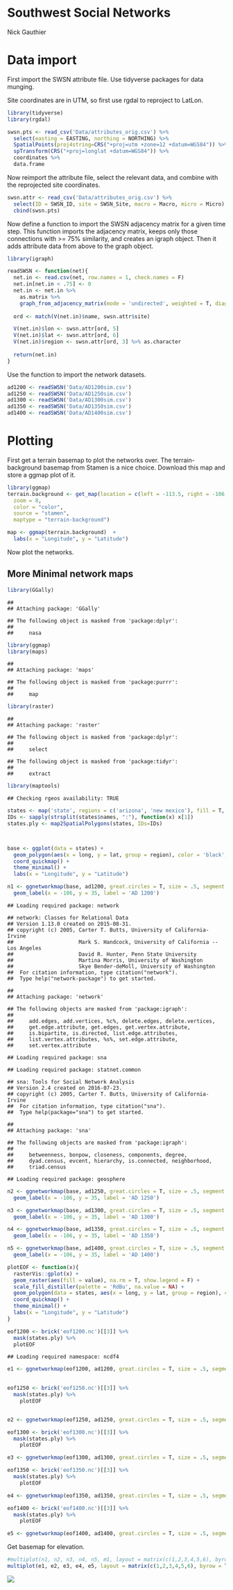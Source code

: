 # Southwest Social Networks
Nick Gauthier  
# Data import

First import the SWSN attribute file. Use tidyverse packages for data munging.

Site coordinates are in UTM, so first use rgdal to reproject to LatLon.

```r
library(tidyverse)
library(rgdal)

swsn.pts <- read_csv('Data/attributes_orig.csv') %>% 
  select(easting = EASTING, northing = NORTHING) %>%
  SpatialPoints(proj4string=CRS("+proj=utm +zone=12 +datum=WGS84")) %>%
  spTransform(CRS("+proj=longlat +datum=WGS84")) %>% 
  coordinates %>%
  data.frame
```

Now reimport the attribute file, select the relevant data, and combine with the reprojected site coordinates.

```r
swsn.attr <- read_csv('Data/attributes_orig.csv') %>%
  select(ID = SWSN_ID, site = SWSN_Site, macro = Macro, micro = Micro) %>%
  cbind(swsn.pts)
```

Now define a function to import the SWSN adjacency matrix for a given time step. This function imports the adjacency matrix, keeps only those connections with >= 75% similarity, and creates an igraph object. Then it adds attribute data from above to the graph object.

```r
library(igraph)

readSWSN <- function(net){
  net.in <- read.csv(net, row.names = 1, check.names = F) 
  net.in[net.in < .75] <- 0
  net.in <- net.in %>% 
    as.matrix %>%
    graph_from_adjacency_matrix(mode = 'undirected', weighted = T, diag = F)
  
  ord <- match(V(net.in)$name, swsn.attr$site)

  V(net.in)$lon <- swsn.attr[ord, 5]
  V(net.in)$lat <- swsn.attr[ord, 6]
  V(net.in)$region <- swsn.attr[ord, 3] %>% as.character
  
  return(net.in)
}
```

Use the function to import the network datasets.

```r
ad1200 <- readSWSN('Data/AD1200sim.csv')
ad1250 <- readSWSN('Data/AD1250sim.csv')
ad1300 <- readSWSN('Data/AD1300sim.csv')
ad1350 <- readSWSN('Data/AD1350sim.csv')
ad1400 <- readSWSN('Data/AD1400sim.csv')
```

# Plotting

First get a terrain basemap to plot the networks over. The terrain-background basemap from Stamen is a nice choice. Download this map and store a ggmap plot of it.

```r
library(ggmap)
terrain.background <- get_map(location = c(left = -113.5, right = -106.5, bottom = 31, top = 37.5),
  zoom = 8,
  color = "color",
  source = "stamen",
  maptype = "terrain-background")

map <- ggmap(terrain.background)  +
  labs(x = "Longitude", y = "Latitude")
```

Now plot the networks.



## More Minimal network maps


```r
library(GGally)
```

```
## 
## Attaching package: 'GGally'
```

```
## The following object is masked from 'package:dplyr':
## 
##     nasa
```

```r
library(ggmap)
library(maps)
```

```
## 
## Attaching package: 'maps'
```

```
## The following object is masked from 'package:purrr':
## 
##     map
```

```r
library(raster)
```

```
## 
## Attaching package: 'raster'
```

```
## The following object is masked from 'package:dplyr':
## 
##     select
```

```
## The following object is masked from 'package:tidyr':
## 
##     extract
```

```r
library(maptools)
```

```
## Checking rgeos availability: TRUE
```

```r
states <- map('state', regions = c('arizona', 'new mexico'), fill = T, plot = F)
IDs <- sapply(strsplit(states$names, ":"), function(x) x[1])
states.ply <- map2SpatialPolygons(states, IDs=IDs)



base <- ggplot(data = states) +
  geom_polygon(aes(x = long, y = lat, group = region), color = 'black', fill = 'white') +
  coord_quickmap() +
  theme_minimal() +
  labs(x = "Longitude", y = "Latitude")

n1 <- ggnetworkmap(base, ad1200, great.circles = T, size = .5, segment.alpha = I(.5)) +
  geom_label(x = -106, y = 35, label = 'AD 1200')
```

```
## Loading required package: network
```

```
## network: Classes for Relational Data
## Version 1.13.0 created on 2015-08-31.
## copyright (c) 2005, Carter T. Butts, University of California-Irvine
##                     Mark S. Handcock, University of California -- Los Angeles
##                     David R. Hunter, Penn State University
##                     Martina Morris, University of Washington
##                     Skye Bender-deMoll, University of Washington
##  For citation information, type citation("network").
##  Type help("network-package") to get started.
```

```
## 
## Attaching package: 'network'
```

```
## The following objects are masked from 'package:igraph':
## 
##     add.edges, add.vertices, %c%, delete.edges, delete.vertices,
##     get.edge.attribute, get.edges, get.vertex.attribute,
##     is.bipartite, is.directed, list.edge.attributes,
##     list.vertex.attributes, %s%, set.edge.attribute,
##     set.vertex.attribute
```

```
## Loading required package: sna
```

```
## Loading required package: statnet.common
```

```
## sna: Tools for Social Network Analysis
## Version 2.4 created on 2016-07-23.
## copyright (c) 2005, Carter T. Butts, University of California-Irvine
##  For citation information, type citation("sna").
##  Type help(package="sna") to get started.
```

```
## 
## Attaching package: 'sna'
```

```
## The following objects are masked from 'package:igraph':
## 
##     betweenness, bonpow, closeness, components, degree,
##     dyad.census, evcent, hierarchy, is.connected, neighborhood,
##     triad.census
```

```
## Loading required package: geosphere
```

```r
n2 <- ggnetworkmap(base, ad1250, great.circles = T, size = .5, segment.alpha = I(.5)) +
  geom_label(x = -106, y = 35, label = 'AD 1250')

n3 <- ggnetworkmap(base, ad1300, great.circles = T, size = .5, segment.alpha = I(.5)) +
  geom_label(x = -106, y = 35, label = 'AD 1300')

n4 <- ggnetworkmap(base, ad1350, great.circles = T, size = .5, segment.alpha = I(.5)) +
  geom_label(x = -106, y = 35, label = 'AD 1350')

n5 <- ggnetworkmap(base, ad1400, great.circles = T, size = .5, segment.alpha = I(.5)) +
  geom_label(x = -106, y = 35, label = 'AD 1400')

plotEOF <- function(x){
  rasterVis::gplot(x) +
  geom_raster(aes(fill = value), na.rm = T, show.legend = F) +
  scale_fill_distiller(palette = 'RdBu', na.value = NA) +
  geom_polygon(data = states, aes(x = long, y = lat, group = region), color = 'black', fill = NA) +
  coord_quickmap() +
  theme_minimal() +
  labs(x = "Longitude", y = "Latitude")
}

eof1200 <- brick('eof1200.nc')[[3]] %>%
  mask(states.ply) %>% 
  plotEOF
```

```
## Loading required namespace: ncdf4
```

```r
e1 <- ggnetworkmap(eof1200, ad1200, great.circles = T, size = .5, segment.alpha = I(.5))# + geom_label(x = -106, y = 35, label = 'AD 1200')

  
eof1250 <- brick('eof1250.nc')[[3]] %>%
  mask(states.ply) %>%
    plotEOF


e2 <- ggnetworkmap(eof1250, ad1250, great.circles = T, size = .5, segment.alpha = I(.5)) #+  geom_label(x = -106, y = 35, label = 'AD 1250')

eof1300 <- brick('eof1300.nc')[[3]] %>%
  mask(states.ply) %>%
    plotEOF

e3 <- ggnetworkmap(eof1300, ad1300, great.circles = T, size = .5, segment.alpha = I(.5))# + geom_label(x = -106, y = 35, label = 'AD 1300')

eof1350 <- brick('eof1350.nc')[[3]] %>%
  mask(states.ply) %>%
    plotEOF

e4 <- ggnetworkmap(eof1350, ad1350, great.circles = T, size = .5, segment.alpha = I(.5)) #+ geom_label(x = -106, y = 35, label = 'AD 1350')

eof1400 <- brick('eof1400.nc')[[3]] %>%
  mask(states.ply) %>%
    plotEOF

e5 <- ggnetworkmap(eof1400, ad1400, great.circles = T, size = .5, segment.alpha = I(.5)) #+ geom_label(x = -106, y = 35, label = 'AD 1400')
```
Get basemap for elevation.







```r
#multiplot(n1, n2, n3, n4, n5, m1, layout = matrix(c(1,2,3,4,5,6), byrow = T, nrow = 3))
multiplot(e1, e2, e3, e4, e5, layout = matrix(c(1,2,3,4,5,6), byrow = T, nrow = 3))
```

![](network_files/figure-html/unnamed-chunk-10-1.png)<!-- -->

